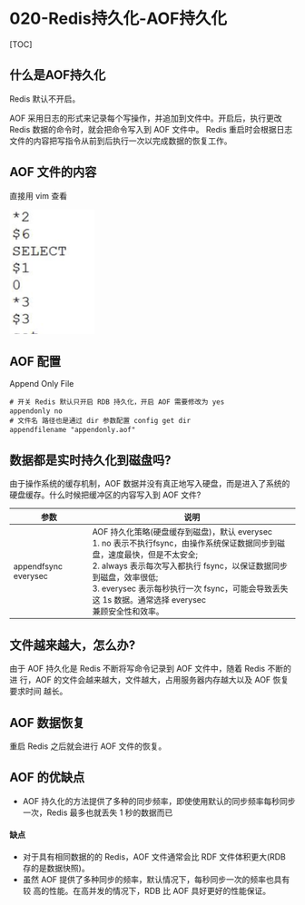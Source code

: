 # 020-Redis持久化-AOF持久化

[TOC]

## 什么是AOF持久化

Redis 默认不开启。

AOF 采用日志的形式来记录每个写操作，并追加到文件中。开启后，执行更改 Redis 数据的命令时，就会把命令写入到 AOF 文件中。
Redis 重启时会根据日志文件的内容把写指令从前到后执行一次以完成数据的恢复工作。

## AOF 文件的内容

直接用 vim 查看

![image-20200624145740128](../../../../assets/image-20200624145740128.png)

## AOF 配置

Append Only File

```
# 开关 Redis 默认只开启 RDB 持久化，开启 AOF 需要修改为 yes
appendonly no
# 文件名 路径也是通过 dir 参数配置 config get dir
appendfilename "appendonly.aof"
```

## 数据都是实时持久化到磁盘吗?

由于操作系统的缓存机制，AOF 数据并没有真正地写入硬盘，而是进入了系统的硬盘缓存。什么时候把缓冲区的内容写入到 AOF 文件?

| 参数                 | 说明                                                         |
| -------------------- | ------------------------------------------------------------ |
| appendfsync everysec | AOF 持久化策略(硬盘缓存到磁盘)，默认 everysec<br/>1. no 表示不执行fsync，由操作系统保证数据同步到磁盘，速度最快，但是不太安全; <br />2. always 表示每次写入都执行 fsync，以保证数据同步到磁盘，效率很低;<br/>3. everysec 表示每秒执行一次 fsync，可能会导致丢失这 1s 数据。通常选择 everysec <br/>兼顾安全性和效率。 |

## 文件越来越大，怎么办?

由于 AOF 持久化是 Redis 不断将写命令记录到 AOF 文件中，随着 Redis 不断的进 行，AOF 的文件会越来越大，文件越大，占用服务器内存越大以及 AOF 恢复要求时间 越长。

## AOF 数据恢复

重启 Redis 之后就会进行 AOF 文件的恢复。

## AOF 的优缺点

- AOF 持久化的方法提供了多种的同步频率，即使使用默认的同步频率每秒同步 一次，Redis 最多也就丢失 1 秒的数据而已

#### 缺点

- 对于具有相同数据的的 Redis，AOF 文件通常会比 RDF 文件体积更大(RDB 存的是数据快照)。
- 虽然 AOF 提供了多种同步的频率，默认情况下，每秒同步一次的频率也具有较 高的性能。在高并发的情况下，RDB 比 AOF 具好更好的性能保证。